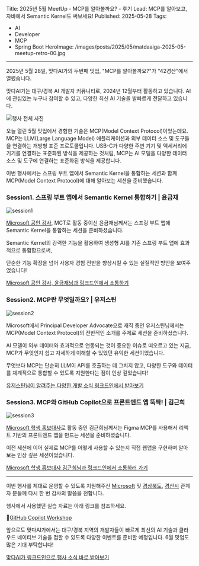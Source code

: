 Title: 2025년 5월 MeetUp - MCP를 알아볼까요? - 후기
Lead: MCP를 알아보고, 자바에서 Semantic Kernel도 써보세요!
Published: 2025-05-28
Tags:
  - AI
  - Developer
  - MCP
  - Spring Boot
HeroImage: /images/posts/2025/05/matdaaiga-2025-05-meetup-retro-00.jpg

---

2025년 5월 28일, 맞다AI가의 두번째 밋업, "MCP를 알아볼까요?"가 "42경산"에서 열렸습니다.

맞다AI가는 대구/경북 AI 개발자 커뮤니티로, 2024년 12월부터 활동하고 있습니다. AI에 관심있는 누구나 참여할 수 있고, 다양한 최신 AI 기술을 발빠르게 전달하고 있습니다.

![행사 전체 사진][image-01]

오늘 열린 5월 밋업에서 경험한 기술은 MCP(Model Context Protocol)이었는데요. MCP는 LLM(Large Language Model) 애플리케이션과 외부 데이터 소스 및 도구들을 연결하는 개방형 표준 프로토콜입니다. USB-C가 다양한 주변 기기 및 액세서리에 기기를 연결하는 표준화된 방식을 제공하는 것처럼, MCP는 AI 모델을 다양한 데이터 소스 및 도구에 연결하는 표준화된 방식을 제공합니다.

이번 행사에서는 스프링 부트 앱에서 Semantic Kernel을 통합하는 세션과 함께 MCP(Model Context Protocol)에 대해 알아보는 세션을 준비했습니다.

### Session1. 스프링 부트 앱에서 Semantic Kernel 통합하기 | 윤금재

![session1][image-02]

[Microsoft 공인 강사][mct], MCT로 활동 중이신 윤금재님께서는 스프링 부트 앱에 Semantic Kernel을 통합하는 세션을 준비하셨습니다.

Semantic Kernel의 강력한 기능을 활용하여 생성형 AI를 기존 스프링 부트 앱에 효과적으로 통합함으로써,

단순한 기능 확장을 넘어 사용자 경험 전반을 향상시킬 수 있는 실질적인 방안을 보여주었습니다!

[Microsoft 공인 강사, 윤금재님과 링크드인에서 소통하기][keumjae-sns]

### Session2. MCP란 무엇일까요? | 유저스틴

![session2][image-03]

Microsoft에서 Principal Developer Advocate으로 재직 중인 유저스틴님께서는 MCP(Model Context Protocol)의 전반적인 소개를 주제로 세션을 준비하셨습니다.

AI 모델이 외부 데이터와 효과적으로 연동되는 것이 중요한 이슈로 떠오르고 있는 지금, MCP가 무엇인지 쉽고 자세하게 이해할 수 있었던 유익한 세션이었습니다.

무엇보다 MCP는 단순히 LLM이 API를 호출하는 데 그치지 않고, 다양한 도구와 데이터를 체계적으로 통합할 수 있도록 지원한다는 점이 인상 깊었습니다!

[유저스틴님이 알려주는 다양한 개발 소식 링크드인에서 받아보기][justin-sns]

### Session3. MCP와 GitHub Copilot으로 프론트엔드 앱 뚝딱! | 김근희

![session3][image-04]

[Microsoft 학생 홍보대사][mlsa]로 활동 중인 김근희님께서는 Figma MCP를 사용해서 리액트 기반의 프론트엔드 앱을 만드는 세션을 준비하셨습니다.

이전 세션에 이어 실제로 MCP를 어떻게 사용할 수 있는지 직접 웹앱을 구현하며 알아보는 인상 깊은 세션이었습니다.

[Microsoft 학생 홍보대사 김근희님과 링크드인에서 소통하러 가기][geunhee-sns]

---

이번 행사를 제대로 운영할 수 있도록 지원해주신 [Microsoft][ms] 및 [경상북도][gyeongsangbuk-do], [경산시][gyeongsan] 관계자 분들께 다시 한 번 감사의 말씀을 전합니다.

행사에서 사용했던 실습 자료는 아래 링크를 참조하세요.

📝[GitHub Copilot Workshop][gh sample]

앞으로도 맞다AI가에서는 대구/경북 지역의 개발자들이 빠르게 최신의 AI 기술과 클라우드 네이티브 기술을 접할 수 있도록 다양한 이벤트를 준비할 예정입니다. 6월 밋업도 많은 기대 부탁합니다!

[맞다AI가 링크드인으로 행사 소식 바로 받아보기][matdaaiga-sns]

[image-01]: /images/posts/2025/05/matdaaiga-2025-05-meetup-retro-01.jpg
[image-02]: /images/posts/2025/05/matdaaiga-2025-05-meetup-retro-02.jpg
[image-03]: /images/posts/2025/05/matdaaiga-2025-05-meetup-retro-03.jpg
[image-04]: /images/posts/2025/05/matdaaiga-2025-05-meetup-retro-04.jpg

[gh sample]: https://github.com/matdaaiga-kr/github-copilot-workshop

[ms]: https://microsoft.com
[gyeongsangbuk-do]: https://www.gb.go.kr/
[gyeongsan]: https://www.gbgs.go.kr/open_content/ko/index.do

[mlsa]: https://mvp.microsoft.com/studentambassadors
[mct]: https://learn.microsoft.com/credentials/certifications/mct-certification

[keumjae-sns]: https://linkedin.com/in/keumjae-yoon-9371a5280
[justin-sns]: https://linkedin.com/in/justinyoo
[geunhee-sns]: https://linkedin.com/in/geunhee-kim1227
[matdaaiga-sns]: https://www.linkedin.com/company/matdaaiga

